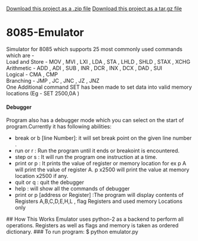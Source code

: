 <a class="zip_download_link" href="https://github.com/vishu-chaudhary/8085_Emulator/zipball/master">Download this project as a .zip file</a>
<a class="tar_download_link" href="https://github.com/vishu-chaudhary/8085_Emulator/tarball/master">Download this project as a tar.gz file</a>
# 8085-Emulator
Simulator for 8085 which supports 25 most commonly used commands which are -  
Load and Store - MOV , MVI , LXI , LDA , STA , LHLD , SHLD , STAX , XCHG  
Arithmetic - ADD , ADI , SUB , INR , DCR , INX , DCX , DAD , SUI  
Logical - CMA , CMP  
Branching - JMP , JC , JNC , JZ , JNZ  
One Additional command SET has been made to set data into valid memory locations (Eg - SET 2500,0A )  
#### Debugger
Program also has a debugger mode which you can select on the start of program.Currently it has following abilities:
<ul>
  <li>break or b [line Number]: it will set break point on the given line number .</li>
<li>run or r                : Run the program until it ends or breakoint is encountered.</li>
<li>step or s               : It will run the program one instruction at a time.</li>
<li>print or p              : It prints the value of register or memory location for ex p A will print the value of register A.
                              p x2500 will print the value at memory location x2500 if any.</li>
<li>quit or q               : quit the debugger</li>
<li>help                    : will show all the commands of debugger</li>
<li>print or p [address or Register] :The program will display contents of Registers A,B,C,D,E,H,L , flag Registers and used memory Locations only</li>
  </ul>
## How This Works
Emulator uses python-2 as a backend to perform all operations.
Registers as well as flags and memory is taken as ordered dictionary.
### To run program:
$ python emulator.py
